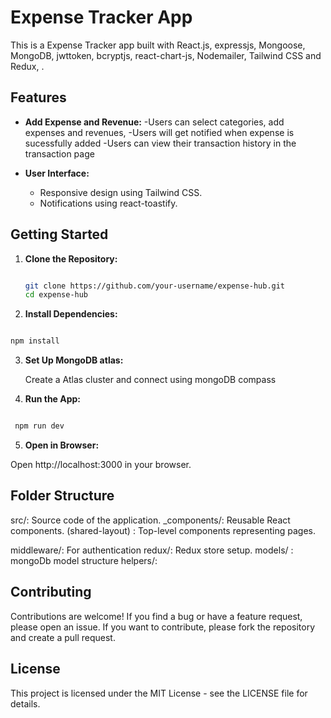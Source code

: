 # Expense Tracker App

This is a Expense Tracker app built with React.js, expressjs, Mongoose, MongoDB, jwttoken, bcryptjs, react-chart-js, Nodemailer, Tailwind CSS and Redux, . 

## Features

- **Add Expense and Revenue:**
 -Users can select categories, add expenses and revenues,
 -Users will get notified when expense is sucessfully added
 -Users can view their transaction history in the transaction page

- **User Interface:**
  - Responsive design using Tailwind CSS.
  - Notifications using react-toastify.





## Getting Started

1. **Clone the Repository:**
   ```bash

   git clone https://github.com/your-username/expense-hub.git
   cd expense-hub
      ```
2. **Install Dependencies:**

  ```bash

  npm install
```

3. **Set Up MongoDB atlas:**

   Create a Atlas cluster and connect using mongoDB compass
   
4. **Run the App:**

  ```bash

   npm run dev
```

5. **Open in Browser:**

Open http://localhost:3000 in your browser.

## Folder Structure
src/: Source code of the application.
_components/: Reusable React components.
(shared-layout) : Top-level components representing pages.

middleware/: For authentication
redux/: Redux store setup.
models/ : mongoDb model structure
helpers/: 


## Contributing
Contributions are welcome! If you find a bug or have a feature request, please open an issue. If you want to contribute, please fork the repository and create a pull request.

## License
This project is licensed under the MIT License - see the LICENSE file for details.
